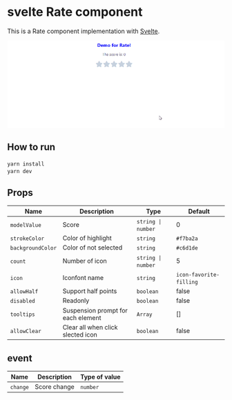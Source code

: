 # svelte Rate component

This is a Rate component implementation with [Svelte](https://svelte.dev).

![demo image](https://github.com/CocaColf/svelte-rate-component/blob/main/svelte_rate.gif)

## How to run

```bash
yarn install
yarn dev
```
## Props

| Name | Description | Type  | Default |
| --- | --- | --- | --- |
| `modelValue` | Score | `string \| number` | 0 | 
| `strokeColor` | Color of highlight | `string` | `#f7ba2a` | 
| `backgroundColor` | Color of not selected | `string` | `#c6d1de` | 
| `count` | Number  of icon | `string \| number` | 5 | - | - | 
| `icon` | Iconfont name | `string` | `icon-favorite-filling` | 
| `allowHalf` | Support half points | `boolean` | false |
| `disabled` | Readonly | `boolean` | false |
| `tooltips` | Suspension prompt for each element | `Array` | [] |
| `allowClear` | Clear all when click slected icon | `boolean` | false |

## event

| Name | Description | Type of value |
| --- | --- | --- |
| `change` | Score change | `number` |
